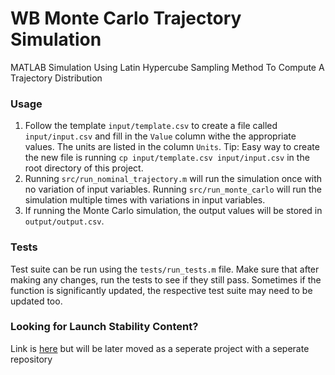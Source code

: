 # WB Monte Carlo Trajectory Simulation
MATLAB Simulation Using Latin Hypercube Sampling Method To Compute A Trajectory Distribution

### Usage
1. Follow the template `input/template.csv` to create a file called `input/input.csv` and fill in the `Value` column withe the appropriate values. The units are listed in the column `Units`. Tip: Easy way to create the new file is running `cp input/template.csv input/input.csv` in the root directory of this project.
2. Running `src/run_nominal_trajectory.m` will run the simulation once with no variation of input variables. Running `src/run_monte_carlo` will run the simulation multiple times with variations in input variables.
3. If running the Monte Carlo simulation, the output values will be stored in `output/output.csv`.

### Tests
Test suite can be run using the `tests/run_tests.m` file. Make sure that after making any changes, run the tests to see if they still pass. Sometimes if the function is significantly updated, the respective test suite may need to be updated too.

### Looking for Launch Stability Content? 
Link is [here](https://github.com/Ivan-Bao/WB-Dynamics/tree/main)
but will be later moved as a seperate project with a seperate repository

